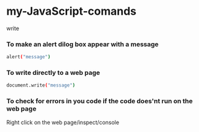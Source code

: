 # my-JavaScript-comands
 write
### To make an alert dilog box appear with a message
```bash
alert("message")
```

### To write directly to a web page
```bash
document.write("message")
```

### To check for errors in you code if the code does'nt run on the web page
Right click on the web page/inspect/console
